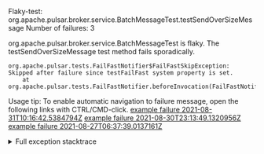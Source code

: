         
Flaky-test: org.apache.pulsar.broker.service.BatchMessageTest.testSendOverSizeMessage
Number of failures: 3

org.apache.pulsar.broker.service.BatchMessageTest is flaky. The testSendOverSizeMessage test method fails sporadically.

```
org.apache.pulsar.tests.FailFastNotifier$FailFastSkipException: Skipped after failure since testFailFast system property is set.
	at org.apache.pulsar.tests.FailFastNotifier.beforeInvocation(FailFastNotifier.java:88)

```

Usage tip: To enable automatic navigation to failure message, open the following links with CTRL/CMD-click.
[example failure 2021-08-31T10:16:42.5384794Z](https://github.com/apache/pulsar/runs/3471501156?check_suite_focus=true#step:10:2041)
[example failure 2021-08-30T23:13:49.1320956Z](https://github.com/apache/pulsar/runs/3467152431?check_suite_focus=true#step:9:1347)
[example failure 2021-08-27T06:37:39.0137161Z](https://github.com/apache/pulsar/runs/3440411059?check_suite_focus=true#step:9:3269)


<details>
<summary>Full exception stacktrace</summary>
<code><pre>
org.apache.pulsar.tests.FailFastNotifier$FailFastSkipException: Skipped after failure since testFailFast system property is set.
	at org.apache.pulsar.tests.FailFastNotifier.beforeInvocation(FailFastNotifier.java:88)

</pre></code>
</details>

